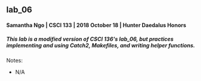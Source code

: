 ## lab_06
#### Samantha Ngo | CSCI 133 | 2018 October 18 | Hunter Daedalus Honors

##### This lab is a modified version of CSCI 136's lab_06, but practices implementing and using Catch2, Makefiles, and writing helper functions.

Notes:
- N/A
